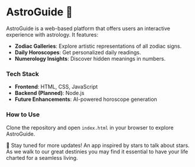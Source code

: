# AstroGuide 🌌  

AstroGuide is a web-based platform that offers users an interactive experience with astrology. It features:  

- **Zodiac Galleries**: Explore artistic representations of all zodiac signs.  
- **Daily Horoscopes**: Get personalized daily readings.  
- **Numerology Insights**: Discover hidden meanings in numbers.  

### Tech Stack  
- **Frontend**: HTML, CSS, JavaScript  
- **Backend (Planned)**: Node.js  
- **Future Enhancements**: AI-powered horoscope generation  

### How to Use  
Clone the repository and open `index.html` in your browser to explore AstroGuide.  

📌 Stay tuned for more updates!
An app inspired by stars to talk about stars.
As we walk to our great destinies you may find it essential to have your life charted for a seamless living.